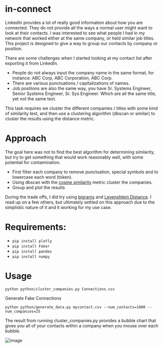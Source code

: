 # in-connect
LinkedIn provides a lot of really good information about how you are connected.  They do not provide all the ways a normal user might want to look at their contacts.  I was interested to see what people I had in my network that worked either at the same company, or held similar job titles.  This project is designed to give a way to group our contacts by company or position.

There are some challenges when I started looking at my contact list after exporting it from LinkedIn.

* People do not always input the company name in the same format, for instance: ABC Corp, ABC Corporation, ABC Corp.
* There are various punctuations / capitalizations of names. 
* Job positions are also the same way, you have Sr. Systems Engineer, Senior Systems Engineer, Sr. Sys Engineer.  Which are all the same title, yet not the same text.  

This task requires we cluster the different companies / titles with some kind of similarity test, and then use a clustering algorithm (dbscan or similar) to cluster the results using the distance metric.  
# Approach
The goal here was not to find the best algorithm for determining similarity, but try to get something that would work reasonably well, with some potential for contamination.  
* First filter each company to remove punctuation, special symbols and to lowercase each word (token).  
* Using dbscan with the [cosine similarity](https://en.wikipedia.org/wiki/Cosine_similarity) metric cluster the companies.
* Group and plot the results

During the trade offs, I did try using [bigrams](https://en.wikipedia.org/wiki/Bigram) and [Levenshtein Distance](https://en.wikipedia.org/wiki/Levenshtein_distance).  I read up on a few others, but ultimately settled on this approach due to the simplistic nature of it and it working for my use case.  

# Requirements:
* ``` pip install plotly ```
* ``` pip install Faker ```
* ``` pip install pandas ```
* ``` pip install numpy ```

# Usage
``` 
python python/cluster_companies.py Connections.csv
```

Generate Fake Connections
```
python python/generate_data.py mycontact.csv --num_contacts=1000 --num_companies=25
```
The result from running cluster_companies.py provides a bubble chart that gives you all of your contacts within a company when you mouse over each bubble.

![image](https://user-images.githubusercontent.com/9982203/119418163-9b441e80-bcb4-11eb-9432-a8e63e7b6a3f.png)
